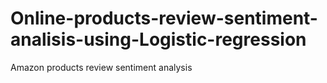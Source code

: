 # Online-products-review-sentiment-analisis-using-Logistic-regression
Amazon products review sentiment analysis

